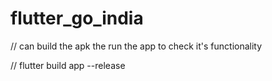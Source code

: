 # flutter_go_india

// can build the apk the run the app to check it's functionality

// flutter build app --release
 
